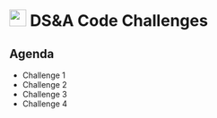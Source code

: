 <img src="https://cloud.githubusercontent.com/assets/478864/22186847/68223ce6-e0b1-11e6-8a62-0e3edc96725e.png" width=30> DS&A Code Challenges
===

## Agenda

* Challenge 1
* Challenge 2
* Challenge 3
* Challenge 4